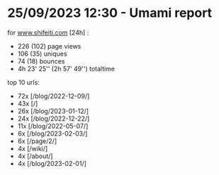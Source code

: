 # 25/09/2023 12:30 - Umami report
for www.shifeiti.com [24h] :

 - 226 (102) page views
 - 106 (35) uniques
 - 74 (18) bounces
 - 4h 23' 25'' (2h 57' 49'') totaltime


top 10 urls:
 - 72x [/blog/2022-12-09/]
 - 43x [/]
 - 26x [/blog/2023-01-12/]
 - 24x [/blog/2022-12-22/]
 - 11x [/blog/2022-05-07/]
 - 6x [/blog/2023-02-03/]
 - 6x [/page/2/]
 - 4x [/wiki/]
 - 4x [/about/]
 - 4x [/blog/2023-02-01/]


